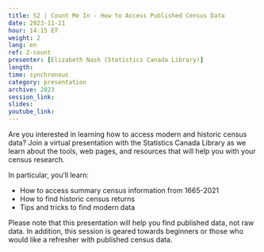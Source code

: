 ```yaml
---
title: S2 | Count Me In - How to Access Published Census Data
date: 2023-11-21
hour: 14:15 ET
weight: 2
lang: en
ref: 2-count
presenter: [Elizabeth Nash (Statistics Canada Library)]
length:
time: synchronous
category: presentation
archive: 2023
session_link:
slides:
youtube_link:
---
```


Are you interested in learning how to access modern and historic census data? Join a virtual presentation with the Statistics Canada Library as we learn about the tools, web pages, and resources that will help you with your census research. <!--more-->

In particular, you’ll learn:
 - How to access summary census information from 1665-2021
 - How to find historic census returns
 - Tips and tricks to find modern data

Please note that this presentation will help you find published data, not raw data. In addition, this session is geared towards beginners or those who would like a refresher with published census data.
